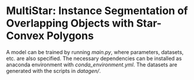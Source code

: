 # MultiStar: Instance Segmentation of Overlapping Objects with Star-Convex Polygons


A model can be trained by running *main.py*, where parameters, datasets, etc. are also specified. The necessary dependencies can be installed as anaconda environment with *conda_environment.yml*. The datasets are generated with the scripts in *datagen/*.
